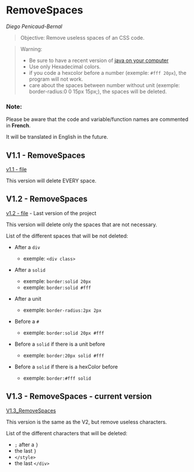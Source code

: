 # RemoveSpaces
<em>Diego Penicaud-Bernal</em>
> Objective: Remove useless spaces of an CSS code.

> Warning:
> - Be sure to have a recent version of [java on your computer](https://www.oracle.com/fr/java/technologies/downloads/#jdk21-windows)
> - Use only Hexadecimal colors.
> - if you code a hexcolor before a number (exemple: `#fff 20px`), the program will not work.
> - care about the spaces between number without unit (exemple: border-radius:0 0 15px 15px;), the spaces will be deleted.

### Note:
Please be aware that the code and variable/function names are commented in **French**.

It will be translated in English in the future.

## V1.1 - RemoveSpaces

[v1.1 - file](src/V1_1_RemoveSpaces.java)

This version will delete EVERY space.

## V1.2 - RemoveSpaces

[v1.2 - file](src/V1_2_RemoveSpaces.java) - Last version of the project

This version will delete only the spaces that are not necessary.

List of the different spaces that will be not deleted:

- After a `div`
    - exemple: `<div class>`


- After a `solid`
    - exemple: `border:solid 20px`
    - exemple: `border:solid #fff`


- After a unit
  - exemple: `border-radius:2px 2px`


- Before a `#`
    - exemple: `border:solid 20px #fff`

- Before a `solid` if there is a unit before
    - exemple: `border:20px solid #fff`

- Before a `solid` if there is a hexColor before
    - exemple: `border:#fff solid`


## V1.3 - RemoveSpaces - current version

[V1.3_RemoveSpaces](src/V1_3_RemoveSpaces.java)

This version is the same as the V2, but remove useless characters.

List of the different characters that will be deleted:

- `;` after a `}`
-  the last `}`
- `</style>`
- the last `</div>`


